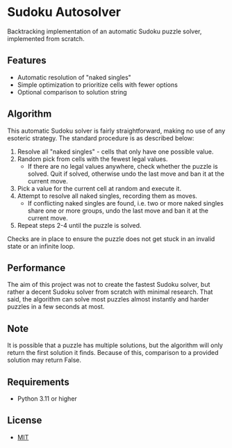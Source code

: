 # Sudoku Autosolver
Backtracking implementation of an automatic Sudoku puzzle solver, implemented from scratch.

## Features
- Automatic resolution of "naked singles"
- Simple optimization to prioritize cells with fewer options
- Optional comparison to solution string

## Algorithm

This automatic Sudoku solver is fairly straightforward, making no use of any esoteric strategy. The standard procedure is as described below:

1. Resolve all "naked singles" - cells that only have one possible value.
2. Random pick from cells with the fewest legal values.
    - If there are no legal values anywhere, check whether the puzzle is solved. Quit if solved, otherwise undo the last move and ban it at the current move.
3. Pick a value for the current cell at random and execute it.
4. Attempt to resolve all naked singles, recording them as moves.
    - If conflicting naked singles are found, i.e. two or more naked singles share one or more groups, undo the last move and ban it at the current move.
5. Repeat steps 2-4 until the puzzle is solved.

Checks are in place to ensure the puzzle does not get stuck in an invalid state or an infinite loop.

## Performance

The aim of this project was not to create the fastest Sudoku solver, but rather a decent Sudoku solver from scratch with minimal research. That said, the algorithm can solve most puzzles almost instantly and harder puzzles in a few seconds at most.

## Note 

It is possible that a puzzle has multiple solutions, but the algorithm will only return the first solution it finds. Because of this, comparison to a provided solution may return False.

## Requirements
- Python 3.11 or higher
## License
- [MIT](LICENSE)